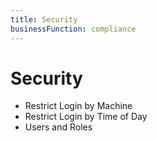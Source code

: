 ```yaml
---
title: Security
businessFunction: compliance
---
```


# Security

- Restrict Login by Machine
- Restrict Login by Time of Day
- Users and Roles

